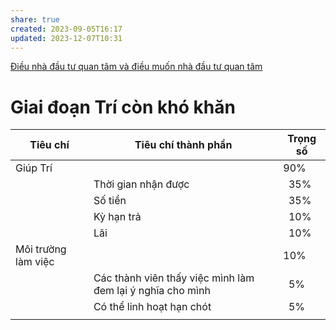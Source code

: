 ```yaml
---
share: true
created: 2023-09-05T16:17
updated: 2023-12-07T10:31
---
```

[Điều nhà đầu tư quan tâm và điều muốn nhà đầu tư quan tâm](../Qu%E1%BB%B9/%C4%90i%E1%BB%81u%20nh%C3%A0%20%C4%91%E1%BA%A7u%20t%C6%B0%20quan%20t%C3%A2m%20v%C3%A0%20%C4%91i%E1%BB%81u%20mu%E1%BB%91n%20nh%C3%A0%20%C4%91%E1%BA%A7u%20t%C6%B0%20quan%20t%C3%A2m.md)

# Giai đoạn Trí còn khó khăn
| Tiêu chí            | Tiêu chí thành phần                                        | Trọng số   |
| ------------------- | ---------------------------------------------------------- | ---------- |
| Giúp Trí            |                                                            | 90%        |
|                     | Thời gian nhận được                                        | &nbsp; 35% |
|                     | Số tiền                                                    | &nbsp; 35% | 
|                     | Kỳ hạn trả                                                 | &nbsp; 10% |
|                     | Lãi                                                        | &nbsp; 10% |
| Môi trường làm việc |                                                            | 10%        |
|                     | Các thành viên thấy việc mình làm đem lại ý nghĩa cho mình | &nbsp; 5%  |
|                     | Có thể linh hoạt hạn chót                                  | &nbsp; 5%  |
|                     |                                                            |            |
